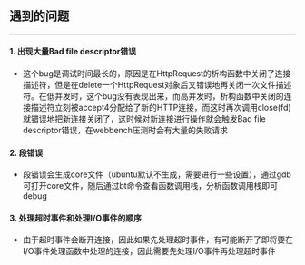 ## 遇到的问题

---

#### 1. 出现大量Bad file descriptor错误
- 这个bug是调试时间最长的，原因是在HttpRequest的析构函数中关闭了连接描述符，但是在delete一个HttpRequest对象后又错误地再关闭一次文件描述符。在低并发时，这个bug没有表现出来，而高并发时，析构函数中关闭的连接描述符立刻被accept4分配给了新的HTTP连接，而这时再次调用close(fd)就错误地把新连接关闭了，这时候对新连接进行操作就会触发Bad file descriptor错误，在webbench压测时会有大量的失败请求

#### 2. 段错误
- 段错误会生成core文件（ubuntu默认不生成，需要进行一些设置），通过gdb可打开core文件，随后通过bt命令查看函数调用栈，分析函数调用栈即可debug

#### 3. 处理超时事件和处理I/O事件的顺序
- 由于超时事件会断开连接，因此如果先处理超时事件，有可能断开了即将要在I/O事件处理函数中处理的连接，因此需要先处理I/O事件再处理超时事件
